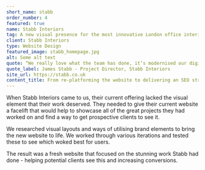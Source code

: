 ```yaml
---
short_name: stabb
order_number: 4
featured: true
name: Stabb Interiors
tag: A new visual presence for the most innovative London office interior agency
client: Stabb Interiors
type: Website Design
featured_image: stabb_homepage.jpg
alt: Some alt text
quote: “We really love what the team has done, it’s modernised our digital presence”
quote_label: James Stabb - Project Director, Stabb Interiors
site_url: https://stabb.co.uk
content_title: From re-platforming the website to delivering an SEO strategy, here’s how väsby helped one of the biggest office fitout companies in the UK.
---
```

<p class="mb-4">When Stabb Interiors came to us, their current offering lacked the visual element that their work deserved. They needed to give their current website a facelift that would help to showcase all of the great projects they had worked on and find a way to get prospective clients to see it.</p>
<p class="mb-4">We researched visual layouts and ways of utilising brand elements to bring the new website to life. We worked through various iterations and tested these to see which woked best for users.</p>
<p>The result was a fresh website that focused on the stunning work Stabb had done - helping potential clients see this and increasing conversions.</p>